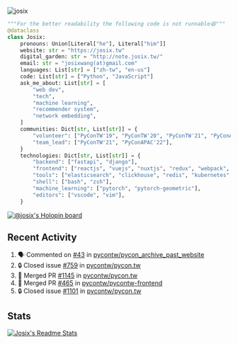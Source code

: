 ![josix](https://komarev.com/ghpvc/?username=josix)
```python
"""For the better readability the following code is not runnable😆"""
@dataclass
class Josix:
    pronouns: Union[Literal["he"], Literal["him"]]
    website: str = "https://josix.tw"
    digital_garden: str = "http://note.josix.tw/"
    email: str = "josixwang(at)gmail.com"
    languages: List[str] = ["zh-tw", "en-us"]
    code: List[str] = ["Python", "JavaScript"]
    ask_me_about: List[str] = [
        "web dev",
        "tech",
        "machine learning",
        "recommender system",
        "network embedding",
    ]
    communities: Dict[str, List[str]] = {
        "volunteer": ["PyConTW'19", "PyConTW'20", "PyConTW'21", "PyConAPAC'22"],
        "team_lead": ["PyConTW'21", "PyConAPAC'22"],
    }
    technologies: Dict[str, List[str]] = {
        "backend": ["fastapi", "django"],
        "frontend": ["reactjs", "vuejs", "nuxtjs", "redux", "webpack", "tailwindcss"],
        "tools": ["elasticsearch", "clickhouse", "redis", "kubernetes", "docker"],
        "shell": ["bash", "zsh"],
        "machine_learning": ["pytorch", "pytorch-geometric"],
        "editors": ["vscode", "vim"],
    }
```
[![@josix's Holopin board](https://holopin.io/api/user/board?user=josix)](https://holopin.io/@josix)

## Recent Activity
<!--START_SECTION:activity-->
1. 🗣 Commented on [#43](https://github.com/pycontw/pycon_archive_past_website/pull/43#issuecomment-1910587066) in [pycontw/pycon_archive_past_website](https://github.com/pycontw/pycon_archive_past_website)
2. 🔒 Closed issue [#759](https://github.com/pycontw/pycon.tw/issues/759) in [pycontw/pycon.tw](https://github.com/pycontw/pycon.tw)
3. 🎉 Merged PR [#1145](https://github.com/pycontw/pycon.tw/pull/1145) in [pycontw/pycon.tw](https://github.com/pycontw/pycon.tw)
4. 🎉 Merged PR [#465](https://github.com/pycontw/pycontw-frontend/pull/465) in [pycontw/pycontw-frontend](https://github.com/pycontw/pycontw-frontend)
5. 🔒 Closed issue [#1101](https://github.com/pycontw/pycon.tw/issues/1101) in [pycontw/pycon.tw](https://github.com/pycontw/pycon.tw)
<!--END_SECTION:activity-->



## Stats
[![Josix's Readme Stats](https://github-readme-stats.vercel.app/api?username=josix&show_icons=true&theme=default&count_private=true&card_width=400)](https://github.com/anuraghazra/github-readme-stats)
